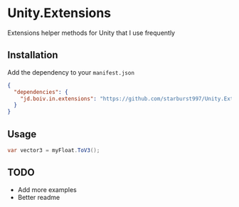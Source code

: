 # Unity.Extensions

Extensions helper methods for Unity that I use frequently

## Installation

Add the dependency to your `manifest.json`

```json
{
  "dependencies": {
    "jd.boiv.in.extensions": "https://github.com/starburst997/Unity.Extensions.git"
  }
}
```

## Usage

```csharp
var vector3 = myFloat.ToV3();
```

## TODO

- Add more examples
- Better readme